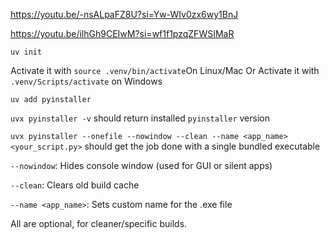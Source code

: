 https://youtu.be/-nsALpaFZ8U?si=Yw-WIv0zx6wy1BnJ    

https://youtu.be/ilhGh9CEIwM?si=wf1f1pzqZFWSIMaR    


`uv init`   

Activate it with `source .venv/bin/activate`On Linux/Mac Or Activate it with `.venv/Scripts/activate` on Windows    

`uv add pyinstaller`

`uvx pyinstaller -v` should return installed `pyinstaller` version      

`uvx pyinstaller --onefile --nowindow --clean --name <app_name> <your_script.py>` should get the job done with a single bundled executable

`--nowindow`: Hides console window (used for GUI or silent apps)

`--clean`: Clears old build cache

`--name <app_name>`: Sets custom name for the .exe file

All are optional, for cleaner/specific builds.

